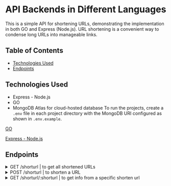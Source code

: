 # API Backends in Different Languages

This is a simple API for shortening URLs, demonstrating the implementation in both GO and Express (Node.js). URL shortening is a convenient way to condense long URLs into manageable links.

## Table of Contents

- [Technologies Used](#technologies-used)
- [Endpoints](#endpoints)

## Technologies Used

- Express - Node.js
- GO
- MongoDB Atlas for cloud-hosted database
  To run the projects, create a `.env` file in each project directory with the MongoDB URI configured as shown in `.env.example`.

[GO](back-go/README.md)

[Express - Node.js](api-express/README.md)

## Endpoints

<details>
<summary>GET /shorturl | to get all shortened URLs</summary>

```json
[
  {
    "id": "<id>",
    "url": "<original-url>",
    "title": "<title>",
    "logo": "<logo>",
    "description": "<description>",
    "shortURL": "<short-url>",
    "totalClicks": <total-clicks>,
    "createdAt": "<created-at>"
  },
  ...
]
```

</details>

<details>
<summary>POST /shorturl | to shorten a URL</summary>

```json
- Request
{
  "url": "<original-url>"
}

- Response
{
  "id": "<id>",
  "url": "<original-url>",
  "title": "<title>",
  "logo": "<logo>",
  "description": "<description>",
  "shortURL": "<short-url>",
  "totalClicks": 0,
  "createdAt": "<created-at>"
}
```

</details>

<details>
<summary>GET /shorturl/:shorturl | to get info from a specific shorten url</summary>

```json
  {
    "id": "<id>",
    "url": "<original-url>",
    "title": "<title>",
    "logo": "<logo>",
    "description": "<description>",
    "shortURL": "<short-url>",
    "totalClicks": <total-clicks>,
    "createdAt": "<created-at>"
  }
```

</details>
